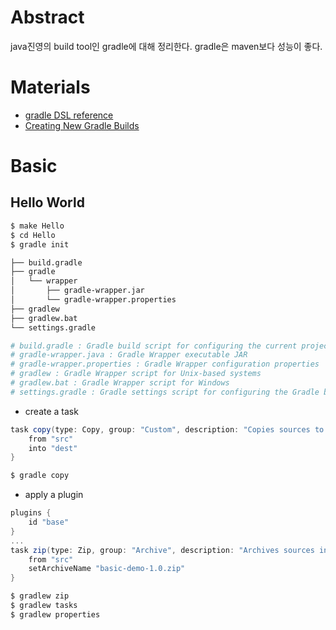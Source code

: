 # Abstract

java진영의 build tool인 gradle에 대해 정리한다. gradle은 maven보다
성능이 좋다.

# Materials

* [gradle DSL reference](https://docs.gradle.org/current/dsl/)
* [Creating New Gradle Builds](https://guides.gradle.org/creating-new-gradle-builds/)

# Basic

## Hello World

```bash
$ make Hello
$ cd Hello
$ gradle init

├── build.gradle  
├── gradle
│   └── wrapper
│       ├── gradle-wrapper.jar  
│       └── gradle-wrapper.properties  
├── gradlew  
├── gradlew.bat  
└── settings.gradle  

# build.gradle : Gradle build script for configuring the current project
# gradle-wrapper.java : Gradle Wrapper executable JAR
# gradle-wrapper.properties : Gradle Wrapper configuration properties
# gradlew : Gradle Wrapper script for Unix-based systems
# gradlew.bat : Gradle Wrapper script for Windows
# settings.gradle : Gradle settings script for configuring the Gradle build
```

* create a task

```groovy
task copy(type: Copy, group: "Custom", description: "Copies sources to the dest directory") {
    from "src"
    into "dest"
}
```

```bash
$ gradle copy
```

* apply a plugin

```groovy
plugins {
    id "base"
}
...
task zip(type: Zip, group: "Archive", description: "Archives sources in a zip file") {
    from "src"
    setArchiveName "basic-demo-1.0.zip"
}
```

```bash
$ gradlew zip
$ gradlew tasks
$ gradlew properties
```